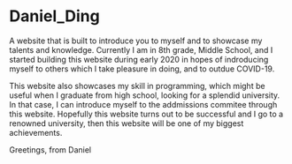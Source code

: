 # Daniel_Ding
A website that is built to introduce you to myself and to showcase my talents and knowledge.
Currently I am in 8th grade, Middle School, and I started building this website during early 2020 in hopes of indroducing myself to others which I take pleasure in doing, and to outdue COVID-19.

This website also showcases my skill in programming, which might be useful when I graduate from high school, looking for a splendid university. In that case, I can introduce myself to the addmissions commitee through this website.
Hopefully this website turns out to be successful and I go to a renowned university, then this website will be one of my biggest achievements.

Greetings, from Daniel
